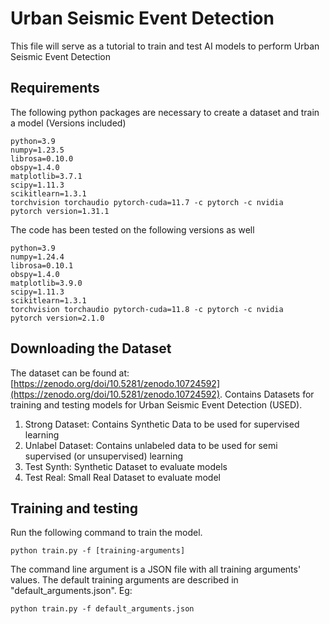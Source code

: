 # Urban Seismic Event Detection

This file will serve as a tutorial to train and test AI models to perform Urban Seismic Event Detection 

## Requirements
The following python packages are necessary to create a dataset and train a model (Versions included)
```
python=3.9
numpy=1.23.5
librosa=0.10.0
obspy=1.4.0
matplotlib=3.7.1
scipy=1.11.3
scikitlearn=1.3.1
torchvision torchaudio pytorch-cuda=11.7 -c pytorch -c nvidia
pytorch version=1.31.1
```
The code has been tested on the following versions as well
```
python=3.9
numpy=1.24.4
librosa=0.10.1
obspy=1.4.0
matplotlib=3.9.0
scipy=1.11.3
scikitlearn=1.3.1
torchvision torchaudio pytorch-cuda=11.8 -c pytorch -c nvidia
pytorch version=2.1.0
```
## Downloading the Dataset

The dataset can be found at: [https://zenodo.org/doi/10.5281/zenodo.10724592](https://zenodo.org/doi/10.5281/zenodo.10724592). 
Contains Datasets for training and testing models for Urban Seismic Event Detection (USED).

1. Strong Dataset: Contains Synthetic Data to be used for supervised learning
2. Unlabel Dataset: Contains unlabeled data to be used for semi supervised (or unsupervised) learning
3. Test Synth: Synthetic Dataset to evaluate models
4. Test Real: Small Real Dataset to evaluate model

## Training and testing 

Run the following command to train the model.
```
python train.py -f [training-arguments]
```
The command line argument is a JSON file with all training arguments' values. The default training arguments are described in "default_arguments.json". Eg:
```
python train.py -f default_arguments.json
``` 

